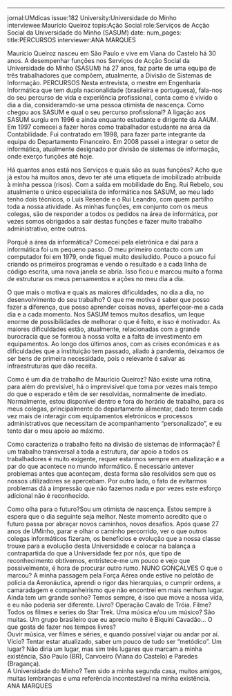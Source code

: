 ---
jornal:UMdicas
issue:182
University:Universidade do Minho
interviewee:Maurício Queiroz
topis:Ação Social
role:Serviços de Acção Social da Universidade do Minho (SASUM)
date:
num_pages:
title:PERCURSOS
interviewer:ANA MARQUES

Maurício Queiroz nasceu em São Paulo e vive em Viana do Castelo há 30 anos.  A desempenhar 
funções nos Serviços de Acção Social da Universidade do Minho (SASUM) há 27 anos, faz 
parte de uma equipa de três trabalhadores que compõem, atualmente, a Divisão de Sistemas 
de Informação. 
PERCURSOS
Nesta entrevista, o mestre em Engenharia 
Informática que tem dupla nacionalidade 
(brasileira e portuguesa), fala-nos 
do seu percurso de vida e experiência 
profissional, conta como é vivido o dia a dia, 
consideramdo-se uma pessoa otimista de 
nascença. 
Como chegou aos SASUM e qual o seu 
percurso profissional? 
A ligação aos SASUM surgiu em 1996 e 
ainda enquanto estudante e dirigente da 
AAUM. Em 1997 comecei a fazer horas 
como trabalhador estudante na área da 
Contabilidade. Fui contratado em 1998, 
para fazer parte integrante da equipa 
do Departamento Financeiro. Em 2008 
passei a integrar o setor de informática, 
atualmente designado por divisão de 
sistemas de informação, onde exerço 
funções até hoje.
 
Há quantos anos está nos Serviços e quais 
são as suas funções?
Acho que já estou há muitos anos, devo 
ter até uma etiqueta de imobilizado 
atribuída à minha pessoa (risos). Com a 
saída em mobilidade do Eng. Rui Rebelo, 
sou atualmente o único especialista de 
informática nos SASUM, ao meu lado 
tenho dois técnicos, o Luís Resende e o 
Rui Leandro, com quem partilho toda a 
nossa atividade. As minhas funções, em 
conjunto com os meus colegas, são de 
responder a todos os pedidos na área de 
informática, por vezes somos obrigados a 
sair destas funções e fazer muito trabalho 
administrativo, entre outros.
 
Porquê a área da informática? 
Comecei pela eletrónica e daí para a 
informática foi um pequeno passo. O meu 
primeiro contacto com um computador 
foi em 1979, onde fiquei muito desiludido. 
Pouco a pouco fui criando os primeiros 
programas e vendo o resultado e a cada 
linha de código escrita, uma nova janela 
se abria. Isso ficou e marcou muito a forma de estruturar os meus pensamentos 
e ações no meu dia a dia.
  
O que mais o motiva e quais as 
maiores dificuldades, no dia a dia, no 
desenvolvimento do seu trabalho?
O que me motiva é saber que posso 
fazer a diferença, que posso aprender 
coisas novas, aperfeiçoar-me a cada dia 
e a cada momento. Nos SASUM temos 
muitos desafios, um leque enorme de 
possibilidades de melhorar o que é feito, e 
isso é motivador. As maiores dificuldades 
estão, atualmente, relacionadas com a 
grande burocracia que se formou à 
nossa volta e a falta de investimento 
em equipamentos. Ao longo dos últimos 
anos, com as crises económicas e as 
dificuldades que a instituição tem 
passado, aliado à pandemia, deixamos 
de ser bens de primeira necessidade, pois 
o relevante é salvar as infraestruturas que 
dão receita.
 
Como é um dia de trabalho de Maurício 
Queiroz?
Não existe uma rotina, para além do 
previsível, há o imprevisível que toma por vezes mais tempo do que o esperado 
e têm de ser resolvidas, normalmente de 
imediato. Normalmente, estou disponível 
dentro e fora do horário de trabalho, 
para os meus colegas, principalmente do 
departamento alimentar, dado terem cada 
vez mais  de interagir com equipamentos 
eletrónicos e processos administrativos 
que necessitam de acompanhamento 
“personalizado”, e eu tento dar o meu 
apoio ao máximo.
 
Como caracteriza o trabalho feito na 
divisão de sistemas de informação?
É um trabalho transversal a toda 
a estrutura, dar apoio a todos os 
trabalhadores é muito exigente, requer 
estarmos sempre em atualização e a par 
do que acontece no mundo informático. 
É necessário antever problemas antes que 
aconteçam, desta forma são resolvidos 
sem que os nossos utilizadores se 
apercebam. Por outro lado, o fato de 
evitarmos problemas dá a impressão que 
não fazemos nada e por vezes este esforço 
adicional não é reconhecido.
 
Como olha para o futuro?Sou um otimista de nascença. Estou 
sempre à espera que o dia seguinte seja 
melhor. Neste momento acredito que o 
futuro passa por abraçar novos caminhos, 
novos desafios. Após quase 27 anos 
de UMinho, parar e olhar o caminho 
percorrido, ver o que outros colegas 
informáticos fizeram, os benefícios 
e evolução que a nossa classe trouxe 
para a evolução desta Universidade e 
colocar na balança a contrapartida do 
que a Universidade fez por nós, que 
tipo de reconhecimento obtivemos, 
entristece-me um pouco e vejo que 
possivelmente, é hora de procurar outro 
rumo.     NUNO GONÇALVES
O que o marcou?
A minha passagem pela Força Aérea 
onde estive no pelotão de polícia 
da Aeronáutica, aprendi o rigor das 
hierarquias, o cumprir ordens, a 
camaradagem e companheirismo que 
não encontrei em mais nenhum lugar.  
Ainda tem um grande sonho?
Temos sempre, é isso que move a nossa 
vida, e eu não poderia ser diferente.
Livro? 
Operação Cavalo de Tróia.
Filme?
Todos os filmes e series do Star Trek.
Uma música e/ou um músico?
São muitas. Um grupo brasileiro que eu 
aprecio muito é Biquíni Cavadão...
O que gosta de fazer nos tempos livres?  
Ouvir música, ver filmes e séries, e 
quando possível viajar ou andar por aí.
Vício?
Tentar estar atualizado, saber um pouco 
de tudo ser “metódico”. 
Um lugar?
Não diria um lugar, mas sim três lugares 
que marcam a minha existência, São 
Paulo (BR), Carvoeiro (Viana do Castelo) 
e Paredes (Bragança).  
A Universidade do Minho?
Tem sido a minha segunda casa, 
muitos amigos, muitas lembranças e 
uma referência incontestável na minha 
existência.
ANA MARQUES